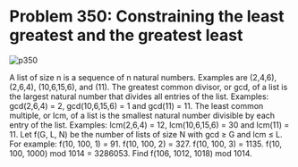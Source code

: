 # Problem 350: Constraining the least greatest and the greatest least

![p350](img/350.gif)

A list of size n is a sequence of n natural numbers. Examples are
(2,4,6), (2,6,4), (10,6,15,6), and (11). The greatest common divisor, or
gcd, of a list is the largest natural number that divides all entries of
the list. Examples: gcd(2,6,4) = 2, gcd(10,6,15,6) = 1 and gcd(11) = 11.
The least common multiple, or lcm, of a list is the smallest natural
number divisible by each entry of the list. Examples: lcm(2,6,4) = 12,
lcm(10,6,15,6) = 30 and lcm(11) = 11. Let f(G, L, N) be the number of
lists of size N with gcd ≥ G and lcm ≤ L. For example: f(10, 100, 1) =
91. f(10, 100, 2) = 327. f(10, 100, 3) = 1135. f(10, 100, 1000) mod 1014
= 3286053. Find f(106, 1012, 1018) mod 1014.